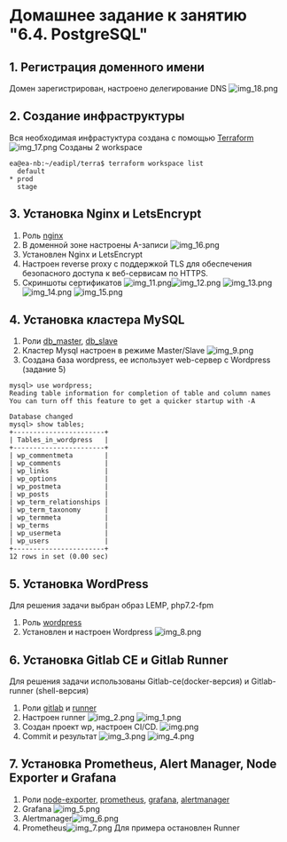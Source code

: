 # Домашнее задание к занятию "6.4. PostgreSQL"
## 1. Регистрация доменного имени
Домен зарегистрирован, настроено делегирование DNS
![img_18.png](img_18.png)
## 2. Создание инфраструктуры
Вся необходимая инфрастуктура создана с помощью [Terraform](https://github.com/nikolaybelorusov/devops-netology/tree/main/sysadm-homeworks/diplom/terraform)
![img_17.png](img_17.png)
Созданы 2 workspace
```commandline
ea@ea-nb:~/eadipl/terra$ terraform workspace list
  default
* prod
  stage
```

## 3. Установка Nginx и LetsEncrypt
1. Роль [nginx](https://github.com/nikolaybelorusov/devops-netology/tree/main/sysadm-homeworks/diplom/ansible/roles/nginx)
2. В доменной зоне настроены A-записи
![img_16.png](img_16.png)
3. Установлен Nginx и LetsEncrypt
4. Настроен reverse proxy с поддержкой TLS для обеспечения безопасного доступа к веб-сервисам по HTTPS.
5. Скриншоты сертификатов
![img_11.png](img_11.png)![img_12.png](img_12.png)
![img_13.png](img_13.png)![img_14.png](img_14.png)
![img_15.png](img_15.png)
## 4. Установка кластера MySQL
1. Роли [db_master](https://github.com/nikolaybelorusov/devops-netology/tree/main/sysadm-homeworks/diplom/ansible/roles/db_master/tasks), [db_slave](https://github.com/nikolaybelorusov/devops-netology/tree/main/sysadm-homeworks/diplom/ansible/roles/db_slave/tasks)
2. Кластер Mysql настроен в режиме Master/Slave
![img_9.png](img_9.png)
3. Создана база wordpress, ее использует web-сервер с Wordpress (задание 5) 
```commandline
mysql> use wordpress;
Reading table information for completion of table and column names
You can turn off this feature to get a quicker startup with -A

Database changed
mysql> show tables;
+-----------------------+
| Tables_in_wordpress   |
+-----------------------+
| wp_commentmeta        |
| wp_comments           |
| wp_links              |
| wp_options            |
| wp_postmeta           |
| wp_posts              |
| wp_term_relationships |
| wp_term_taxonomy      |
| wp_termmeta           |
| wp_terms              |
| wp_usermeta           |
| wp_users              |
+-----------------------+
12 rows in set (0.00 sec)
```
## 5. Установка WordPress
Для решения задачи выбран образ LEMP, php7.2-fpm
1. Роль [wordpress](https://github.com/nikolaybelorusov/devops-netology/tree/main/sysadm-homeworks/diplom/ansible/roles/wordpress)
2. Установлен и настроен Wordpress ![img_8.png](img_8.png)

## 6. Установка Gitlab CE и Gitlab Runner
Для решения задачи использованы Gitlab-ce(docker-версия) и Gitlab-runner (shell-версия)
1. Роли [gitlab](https://github.com/nikolaybelorusov/devops-netology/tree/main/sysadm-homeworks/diplom/ansible/roles/gitlab) и [runner](https://github.com/nikolaybelorusov/devops-netology/tree/main/sysadm-homeworks/diplom/ansible/roles/runner)
2. Настроен runner
![img_2.png](img_2.png)
![img_1.png](img_1.png)
3. Создан проект wp, настроен CI/CD.
![img.png](img.png)
4. Commit и результат
![img_3.png](img_3.png)
![img_4.png](img_4.png)
## 7. Установка Prometheus, Alert Manager, Node Exporter и Grafana
1. Роли [node-exporter](https://github.com/nikolaybelorusov/devops-netology/tree/main/sysadm-homeworks/diplom/ansible/roles/node-exporter), [prometheus](https://github.com/nikolaybelorusov/devops-netology/tree/main/sysadm-homeworks/diplom/ansible/roles/prometheus), [grafana](https://github.com/nikolaybelorusov/devops-netology/tree/main/sysadm-homeworks/diplom/ansible/roles/grafana/tasks), [alertmanager](https://github.com/nikolaybelorusov/devops-netology/tree/main/sysadm-homeworks/diplom/ansible/roles/alertmanager)
2. Grafana ![img_5.png](img_5.png)
3. Alertmanager![img_6.png](img_6.png)
4. Prometheus![img_7.png](img_7.png)
Для примера остановлен Runner